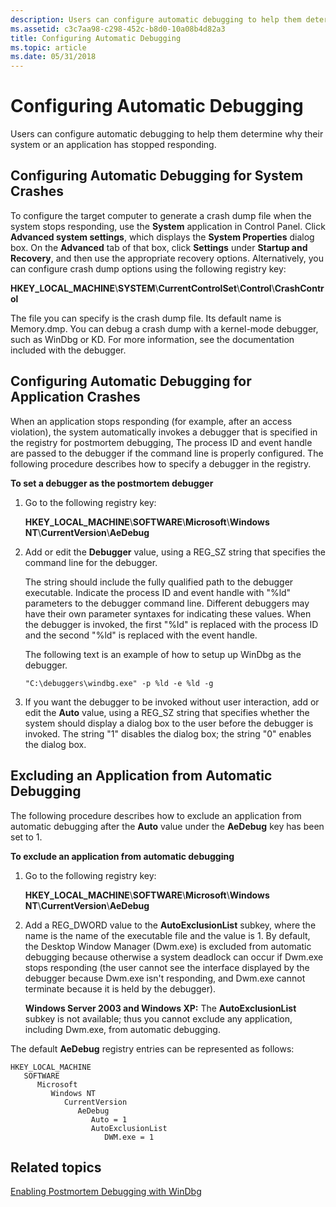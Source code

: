 ```yaml
---
description: Users can configure automatic debugging to help them determine why their system or an application has stopped responding.
ms.assetid: c3c7aa98-c298-452c-b8d0-10a08b4d82a3
title: Configuring Automatic Debugging
ms.topic: article
ms.date: 05/31/2018
---
```


# Configuring Automatic Debugging

Users can configure automatic debugging to help them determine why their system or an application has stopped responding.

## Configuring Automatic Debugging for System Crashes

To configure the target computer to generate a crash dump file when the system stops responding, use the **System** application in Control Panel. Click **Advanced system settings**, which displays the **System Properties** dialog box. On the **Advanced** tab of that box, click **Settings** under **Startup and Recovery**, and then use the appropriate recovery options. Alternatively, you can configure crash dump options using the following registry key:

**HKEY\_LOCAL\_MACHINE**\\**SYSTEM**\\**CurrentControlSet**\\**Control**\\**CrashControl**

The file you can specify is the crash dump file. Its default name is Memory.dmp. You can debug a crash dump with a kernel-mode debugger, such as WinDbg or KD. For more information, see the documentation included with the debugger.

## Configuring Automatic Debugging for Application Crashes

When an application stops responding (for example, after an access violation), the system automatically invokes a debugger that is specified in the registry for postmortem debugging, The process ID and event handle are passed to the debugger if the command line is properly configured. The following procedure describes how to specify a debugger in the registry.

**To set a debugger as the postmortem debugger**

1.  Go to the following registry key:

    **HKEY\_LOCAL\_MACHINE**\\**SOFTWARE**\\**Microsoft**\\**Windows NT**\\**CurrentVersion**\\**AeDebug**

2.  Add or edit the **Debugger** value, using a REG\_SZ string that specifies the command line for the debugger.

    The string should include the fully qualified path to the debugger executable. Indicate the process ID and event handle with "%ld" parameters to the debugger command line. Different debuggers may have their own parameter syntaxes for indicating these values. When the debugger is invoked, the first "%ld" is replaced with the process ID and the second "%ld" is replaced with the event handle.

    The following text is an example of how to setup up WinDbg as the debugger.

    ``` syntax
    "C:\debuggers\windbg.exe" -p %ld -e %ld -g
    ```

3.  If you want the debugger to be invoked without user interaction, add or edit the **Auto** value, using a REG\_SZ string that specifies whether the system should display a dialog box to the user before the debugger is invoked. The string "1" disables the dialog box; the string "0" enables the dialog box.

## Excluding an Application from Automatic Debugging

The following procedure describes how to exclude an application from automatic debugging after the **Auto** value under the **AeDebug** key has been set to 1.

**To exclude an application from automatic debugging**

1.  Go to the following registry key:

    **HKEY\_LOCAL\_MACHINE**\\**SOFTWARE**\\**Microsoft**\\**Windows NT**\\**CurrentVersion**\\**AeDebug**

2.  Add a REG\_DWORD value to the **AutoExclusionList** subkey, where the name is the name of the executable file and the value is 1. By default, the Desktop Window Manager (Dwm.exe) is excluded from automatic debugging because otherwise a system deadlock can occur if Dwm.exe stops responding (the user cannot see the interface displayed by the debugger because Dwm.exe isn't responding, and Dwm.exe cannot terminate because it is held by the debugger).

    **Windows Server 2003 and Windows XP:** The **AutoExclusionList** subkey is not available; thus you cannot exclude any application, including Dwm.exe, from automatic debugging.

The default **AeDebug** registry entries can be represented as follows:

```
HKEY_LOCAL_MACHINE
   SOFTWARE
      Microsoft
         Windows NT
            CurrentVersion
               AeDebug
                  Auto = 1
                  AutoExclusionList
                     DWM.exe = 1
```

## Related topics

<dl> <dt>

[Enabling Postmortem Debugging with WinDbg](/windows-hardware/drivers/debugger/enabling-postmortem-debugging)
</dt> </dl>

 

 
